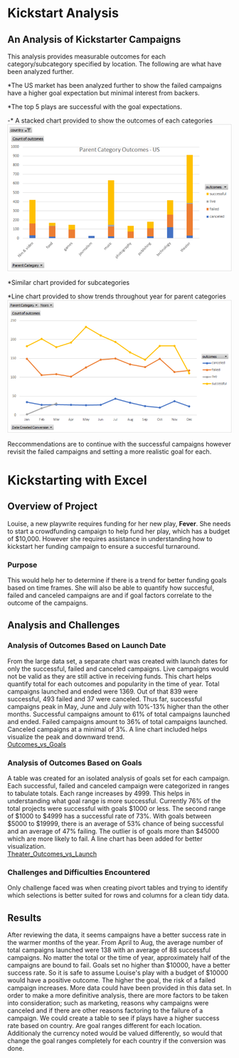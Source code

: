 # Kickstart Analysis

## An Analysis of Kickstarter Campaigns

This analysis provides measurable outcomes for each category/subcategory specified by location. The following are what have been analyzed further.

*The US market has been analyzed further to show the failed campaigns have a higher goal expectation but minimal interest from backers.  

*The top 5 plays are successful with the goal expectations.

-* A stacked chart provided to show the outcomes of each categories ![Parent Category Outcomes-Us](https://github.com/taranahassan/Kickstarter-Analysis/blob/main/images/Parent%20Category%20Outcomes%20-%20US.png?raw=true) 

*Similar chart provided for subcategories

*Line chart provided to show trends throughout year for parent categories ![Outcomes Based on Launched Dates](https://github.com/taranahassan/Kickstarter-Analysis/blob/main/images/Outcomes%20Based%20on%20Launched%20Dates.png?raw=true)

Reccommendations are to continue with the successful campaigns however revisit the failed campaigns and setting a more realistic goal for each.  


# Kickstarting with Excel

## Overview of Project

Louise, a new playwrite requires funding for her new play, **Fever**.  She needs to start a crowdfunding campaign to help fund her play, which has a budget of $10,000.  However she requires assistance in understanding how to kickstart her funding campaign to ensure a succesful turnaround.

### Purpose

This would help her to determine if there is a trend for better funding goals based on time frames.  She will also be able to quantify how succesful, failed and canceled campaigns are and if goal factors correlate to the outcome of the campaigns.

## Analysis and Challenges

### Analysis of Outcomes Based on Launch Date

From the large data set, a separate chart was created with launch dates for only the successful, failed and canceled campaigns.  Live campaigns would not be valid as they are still active in receiving funds.  This chart helps quantify total for each outcomes and popularity in the time of year.  Total campaigns launched and ended were 1369.  Out of that 839 were successful, 493 failed and 37 were canceled.
Thus far, successful campaigns peak in May, June and July with 10%-13% higher than the other months.  Successful campaigns amount to 61% of total campaigns launched and ended.  Failed campaigns amount to 36% of total campaigns launched.  Canceled campaigns at a minimal of 3%.
A line chart included helps visualize the peak and downward trend.  
[Outcomes_vs_Goals](https://github.com/taranahassan/Kickstarter-Analysis/blob/main/images/Outcomes_vs_Goals.png?raw=true) 

### Analysis of Outcomes Based on Goals

A table was created for an isolated analysis of goals set for each campaign.   Each successful, failed and canceled campaign were categorized in ranges to tabulate totals.  Each range increases by 4999.  This helps in understanding what goal range is more successful.  Currently 76% of the total projects were successful with goals $1000 or less.  The second range of $1000 to $4999 has a successful rate of 73%.  With goals between $5000 to $19999, there is an average of 53% chance of being successful and an average of 47% failing.  The outlier is of goals more than $45000 which are more likely to fail.  A line chart has been added for better visualization.  
[Theater_Outcomes_vs_Launch](https://github.com/taranahassan/Kickstarter-Analysis/blob/main/images/Theater_Outcomes_vs_Launch.png?raw=true) 

### Challenges and Difficulties Encountered

Only challenge faced was when creating pivort tables and trying to identify which selections is better suited for rows and columns for a clean tidy data.

## Results

After reviewing the data, it seems campaigns have a better success rate in the warmer months of the year.  From April to Aug, the average number of total campaigns launched were 138 with an average of 88 successful campaigns.  No matter the total or the time of year, approximately half of the campaigns are bound to fail.
Goals set no higher than $10000, have a better success rate.  So it is safe to assume Louise's play with a budget of $10000 would have a positive outcome.  The higher the goal, the risk of a failed campaign increases.
More data could have been provided in this data set.  In order to make a more definitive analysis, there are more factors to be taken into consideration; such as marketing, reasons why campaigns were canceled and if there are other reasons factoring to the failure of a campaign.
We could create a table to see if plays have a higher success rate based on country.  Are goal ranges different for each location.  Additionaly the currency noted would be valued differently, so would that change the goal ranges completely for each country if the conversion was done.
